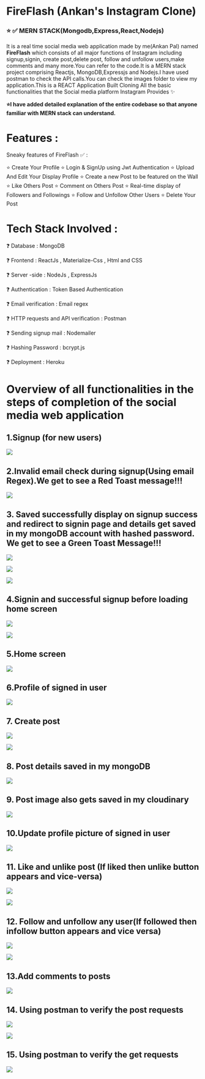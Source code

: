 # FireFlash (Ankan's Instagram Clone) 
### ⭐ ✅ MERN STACK(Mongodb,Express,React,Nodejs)

 It is a real time social media web application made by me(Ankan Pal) named <b>FireFlash</b>  which consists of all major functions of Instagram including signup,signin, create post,delete post, follow and unfollow users,make comments and many more.You can refer to the code.It is a MERN stack project comprising Reactjs, MongoDB,Expressjs and Nodejs.I have used postman to check the API calls.You can check the images folder to view my application.This is a REACT Application Built Cloning All the basic functionalities that the Social media platform Instagram Provides ✨

<b>⭐I have added detailed explanation of the entire codebase so that anyone familiar with MERN stack can understand.</b>

# Features :
Sneaky features of FireFlash ✅ :

⭐ Create Your Profile ⭐ Login & SignUp using Jwt Authentication ⭐ Upload And Edit Your Display Profile ⭐ Create a new Post to be featured on the Wall ⭐ Like Others Post ⭐ Comment on Others Post ⭐ Real-time display of Followers and Followings ⭐ Follow and Unfollow Other Users ⭐ Delete Your Post

# Tech Stack Involved :
❓ Database : MongoDB

❓ Frontend : ReactJs , Materialize-Css , Html and CSS

❓ Server -side : NodeJs , ExpressJs

❓ Authentication : Token Based Authentication

❓ Email verification : Email regex

❓ HTTP requests and API verification : Postman

❓ Sending signup mail : Nodemailer

❓ Hashing Password : bcrypt.js

❓ Deployment : Heroku

 

# Overview of all functionalities in the steps of completion of the social media web application
## 1.Signup (for new users)


![](images/signup.png)


## 2.Invalid email check during signup(Using email Regex).We get to see a Red Toast message!!!



![](images/signup2mainpng.png)


## 3. Saved successfully display on signup success and redirect to signin page and details get saved in my mongoDB account with hashed password. We get to see a Green Toast Message!!!


![](images/valid.png)


![](images/save.png)

![](images/mongo1.png)

## 4.Signin and successful signup before loading home screen

![](images/signin.png)

![](images/successful.png)

## 5.Home screen 


![](images/post1.png)


## 6.Profile of signed in user

![](images/profile2.png)

## 7. Create post

![](images/savepost.png)

![](images/successful%20post.png)


## 8. Post details saved in my mongoDB

  ![](images/mongo2.png)
  
## 9. Post image also gets saved in my cloudinary

  ![](images/cloudinary1.png)
  
 ## 10.Update profile picture of signed in user
 
 
  ![](images/profilepic.png)
  
  
  
## 11. Like and unlike post (If liked then unlike button appears and vice-versa) 
  
  
  ![](images/like.png)
  
  
  ![](images/unlike.png)
  
  
  
  
  ## 12. Follow and unfollow any user(If followed then infollow button appears and vice versa)
  
   ![](images/follow.png)
  
  
   ![](images/Unfollow.png)
  
  
  
  ## 13.Add comments to posts
  
  
   
  ![](images/commentpost.png)
  
  
 ## 14. Using postman to verify the post requests 
 
 
 ![](images/postman1.png)
 
 
 
 ![](images/postman2.png)
 
 
 
 ## 15. Using postman to verify the get requests 
 
 
 
 ![](images/postman3.png)
 
 
 
 
  
